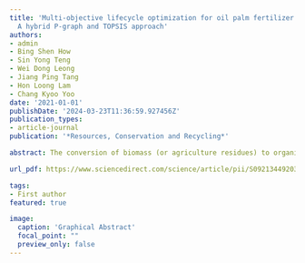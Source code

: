 ```yaml
---
title: 'Multi-objective lifecycle optimization for oil palm fertilizer formulation:
  A hybrid P-graph and TOPSIS approach'
authors:
- admin
- Bing Shen How
- Sin Yong Teng
- Wei Dong Leong
- Jiang Ping Tang
- Hon Loong Lam
- Chang Kyoo Yoo
date: '2021-01-01'
publishDate: '2024-03-23T11:36:59.927456Z'
publication_types:
- article-journal
publication: '*Resources, Conservation and Recycling*'

abstract: The conversion of biomass (or agriculture residues) to organic fertilizer is a common practice in developing countries. This study aims to develop a novel multi-criteria decision-making approach towards sustainable fertilization that incorporates both organic and chemical fertilizers with the consideration of economic, environmental, and health aspects. A case study of oil palm plantation in Malaysia is adopted to demonstrate the applicability of the proposed framework. Firstly, global warming potential (GWP) of the fertilizer is identified using life cycle assessment. Then, a P-graph model is developed to identify a pool of feasible fertilizer formulations. A clustering approach is then applied to cluster this formulation pool according to the characteristics. Subsequently, TOPSIS (Technique of Order Preference Similarity to the Ideal Solution) is applied to rank the obtained fertilizer formulations based on three sustainability indices (i.e., total annual cost, GWP, 3-MCPD esters (3-monochloropropane-1,2-diol) as the ranking from P-graph is merely economically-driven. According to the results, F30 which comprises a combination of 0.96 wt% urea, 1.14 wt% monoammonium phosphate, 0.10 wt% kieserite, and 97.81 wt% palm-based organic fertilizer, is suggested for the oil palm tree. Notably, F30 falls in CO2 credit mode where this formulation possesses environment burden reduction in the entire oil palm industry with negative carbon dioxide emission. The annual cost and GWP of F30 which does not possess any 3-MCPD threat is accounted for 205.26 MYR/year (MYR= Ringgit Malaysia) and -34.78 kg CO2-eqv/year. This formulation is applicable across the growth stage of oil palm after validation comparison among different fertilization practices.

url_pdf: https://www.sciencedirect.com/science/article/pii/S0921344920306728

tags:
- First author
featured: true

image:
  caption: 'Graphical Abstract'
  focal_point: ""
  preview_only: false
---
```

